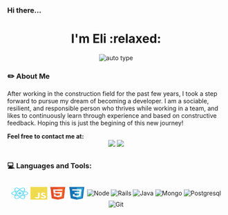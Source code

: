 ### Hi there...

<p align="center">
    <h1 align="center">I'm Eli :relaxed:</h1>
</p>
<p align="center">
    <img alt="auto type" src="https://readme-typing-svg.herokuapp.com/?lines=Fullstack+Developer&font=Fira%20Code&color=%23D62F79&center=true&width=280&height=50">
</p>

<h3>✏️ About Me</h3>
<p>After working in the construction field for the past few years, I took a step forward to pursue my dream of becoming a developer. I am a sociable, resilient, and responsible person who thrives while working in a team, and likes to continuously learn through experience and based on constructive feedback. Hoping this is just the   begining of this new journey!</p>
<strong>Feel free to contact me at:</strong>

<div align="center"> 
  <a href = "mailto:elidiane.asb@gmail.com"><img src="https://img.shields.io/badge/LinkedIn-0077B5?style=for-the-badge&logo=linkedin&logoColor=white" target="_blank"></a>
  <a href="https://www.linkedin.com/in/elidiane-bezerra" target="_blank"><img src="https://img.shields.io/badge/Gmail-D14836?style=for-the-badge&logo=gmail&logoColor=white" target="_blank"></a>   
</div>

<h2 dir="auto"></h2>  
<h3 align="left">💻 Languages and Tools:</h3>
<p align="left"> 

<div style="display: inline_block" align="center"><br>
  <img align="center" alt="React" height="30" width="40" src="https://raw.githubusercontent.com/devicons/devicon/master/icons/react/react-original.svg">
  <img align="center" alt="Js" height="30" width="40" src="https://raw.githubusercontent.com/devicons/devicon/master/icons/javascript/javascript-plain.svg">
  <img align="center" alt="HTML" height="30" width="40" src="https://raw.githubusercontent.com/devicons/devicon/master/icons/html5/html5-original.svg">
  <img align="center" alt="CSS" height="30" width="40" src="https://raw.githubusercontent.com/devicons/devicon/master/icons/css3/css3-original.svg">
  <img align="center" alt="Node" height="30" width="40" src="https://cdn.jsdelivr.net/gh/devicons/devicon/icons/nodejs/nodejs-original.svg" />
  <img align="center" alt="Rails" height="30" width="40" src="https://cdn.jsdelivr.net/gh/devicons/devicon/icons/rails/rails-plain-wordmark.svg" />
  <img align="center" alt="Java" height="30" width="40" src="https://cdn.jsdelivr.net/gh/devicons/devicon/icons/java/java-original.svg" />          
  <img align="center" alt="Mongo" height="30" width="40" src="https://cdn.jsdelivr.net/gh/devicons/devicon/icons/mongodb/mongodb-original.svg" />       
  <img align="center" alt="Postgresql" height="30" width="40" src="https://cdn.jsdelivr.net/gh/devicons/devicon/icons/postgresql/postgresql-original.svg" />
  <img align="center" alt="Git" height="30" width="40"  src="https://cdn.jsdelivr.net/gh/devicons/devicon/icons/git/git-original.svg" />  
</div>


